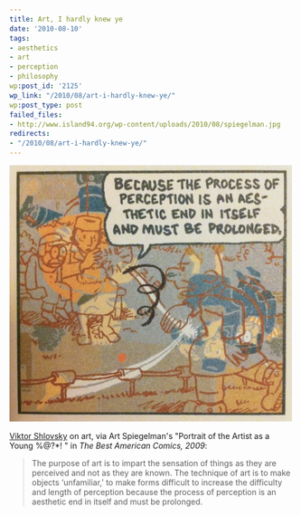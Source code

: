 ```yaml
---
title: Art, I hardly knew ye
date: '2010-08-10'
tags:
- aesthetics
- art
- perception
- philosophy
wp:post_id: '2125'
wp_link: "/2010/08/art-i-hardly-knew-ye/"
wp:post_type: post
failed_files:
- http://www.island94.org/wp-content/uploads/2010/08/spiegelman.jpg
redirects:
- "/2010/08/art-i-hardly-knew-ye/"
---
```


[ ![](2010-08-10-Art-I-hardly-knew-ye/spiegelman-500x453.jpg "Spiegelman") ](2010-08-10-Art-I-hardly-knew-ye/spiegelman.jpeg)

  [Viktor Shlovsky](http://en.wikipedia.org/wiki/Defamiliarization) on art, via Art Spiegelman's "Portrait of the Artist as a Young %@?\*! " in _The Best American Comics, 2009_:

> The purpose of art is to impart the sensation of things as they are perceived and not as they are known. The technique of art is to make objects ‘unfamiliar,’ to make forms difficult to increase the difficulty and length of perception because the process of perception is an aesthetic end in itself and must be prolonged.
